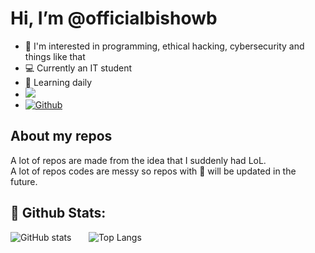 # Hi, I’m @officialbishowb

- 👀 I'm interested in programming, ethical hacking, cybersecurity and things like that
- 💻 Currently an IT student
- 📖 Learning daily
- ![](https://visitor-badge.laobi.icu/badge?page_id=officialbishowb.CharalambosIoannou)
- [![Github](https://img.shields.io/github/followers/officialbishowb?label=Follow&style=social)](https://github.com/CharalambosIoannou)

## About my repos
<p>A lot of repos are made from the idea that I suddenly had LoL.<br>
A lot of repos codes are messy so repos with 🛑 will be updated in the future.</p>

## 🥇 Github Stats:

![GitHub stats](https://github-readme-stats.vercel.app/api?username=officialbishowb&show_icons=true&theme=tokyonight)&nbsp;&nbsp;&nbsp;&nbsp;&nbsp;&nbsp;&nbsp;![Top Langs](https://github-readme-stats.vercel.app/api/top-langs/?username=officialbishowb&theme=tokyonight)
 

<!---
officialbishowb/officialbishowb is a ✨ special ✨ repository because its `README.md` (this file) appears on your GitHub profile.
You can click the Preview link to take a look at your changes.
--->
